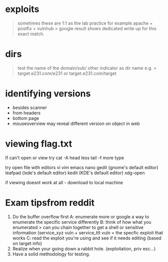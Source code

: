 # exploits
> sometimes these are 1:1 as the lab practice for example apache + postfix + vulnhub > 
google result shows dedicated write up for this exact match.

# dirs
> test the name of the domain/sub/ other indicator as dir name
e.g. > target.e231.com/e231 or  target.e231.com/target

# identifying versions
* besides scanner 
* from headers 
* bottom page 
* mouseoverview may reveal different version on object in web 

# viewing flag.txt 
If  can't open or view 
try cat -A 
head <filename>
less <filename>
tail -f <filename>
more <filename>
type <filename>

try open file with editors
vi <filename>
vim <filename>
emacs <filename>
nano <filename>
gedit  (gnome's default editor)
leafpad (lxde's default editor)
kedit  (KDE's default editor)
xdg-open <filename>

if viewing doesnt work at all - download to local machine 

# Exam tipsfrom reddit

1. Do the buffer overflow first
A: enumerate more or google a way to enumerate the specific service differently
B: think of how what you enumerated > can you chain together to get a shell or sensitive information (service_xyz vuln + service_ttt vuln = the specfic exploit that works 
C: read the exploit you're using and see if it needs editing (based on target info)
2. Realize when your going down a rabbit hole. (exploitation, priv esc...)
3. Have a solid methodology for testing.
